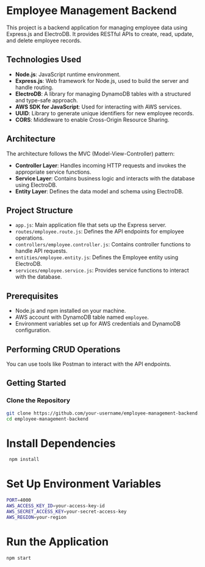# Employee Management Backend

This project is a backend application for managing employee data using Express.js and ElectroDB. It provides RESTful APIs to create, read, update, and delete employee records.

## Technologies Used

- **Node.js**: JavaScript runtime environment.
- **Express.js**: Web framework for Node.js, used to build the server and handle routing.
- **ElectroDB**: A library for managing DynamoDB tables with a structured and type-safe approach.
- **AWS SDK for JavaScript**: Used for interacting with AWS services.
- **UUID**: Library to generate unique identifiers for new employee records.
- **CORS**: Middleware to enable Cross-Origin Resource Sharing.

## Architecture

The architecture follows the MVC (Model-View-Controller) pattern:

- **Controller Layer**: Handles incoming HTTP requests and invokes the appropriate service functions.
- **Service Layer**: Contains business logic and interacts with the database using ElectroDB.
- **Entity Layer**: Defines the data model and schema using ElectroDB.

## Project Structure

- `app.js`: Main application file that sets up the Express server.
- `routes/employee.route.js`: Defines the API endpoints for employee operations.
- `controllers/employee.controller.js`: Contains controller functions to handle API requests.
- `entities/employee.entity.js`: Defines the Employee entity using ElectroDB.
- `services/employee.service.js`: Provides service functions to interact with the database.

## Prerequisites

- Node.js and npm installed on your machine.
- AWS account with DynamoDB table named `employee`.
- Environment variables set up for AWS credentials and DynamoDB configuration.

## Performing CRUD Operations
You can use tools like Postman to interact with the API endpoints.

## Getting Started

### Clone the Repository

```bash
git clone https://github.com/your-username/employee-management-backend.git
cd employee-management-backend
```

# Install Dependencies
```bash
 npm install
```

# Set Up Environment Variables
```bash
PORT=4000
AWS_ACCESS_KEY_ID=your-access-key-id
AWS_SECRET_ACCESS_KEY=your-secret-access-key
AWS_REGION=your-region
```
# Run the Application
```bash
npm start
```
